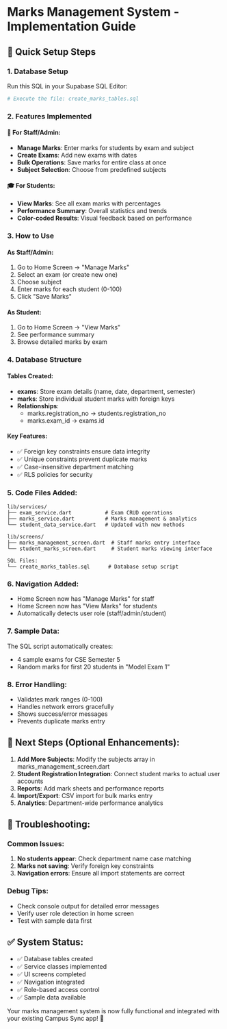 # Marks Management System - Implementation Guide

## 🚀 Quick Setup Steps

### 1. Database Setup
Run this SQL in your Supabase SQL Editor:
```bash
# Execute the file: create_marks_tables.sql
```

### 2. Features Implemented

#### 🏫 For Staff/Admin:
- **Manage Marks**: Enter marks for students by exam and subject
- **Create Exams**: Add new exams with dates
- **Bulk Operations**: Save marks for entire class at once
- **Subject Selection**: Choose from predefined subjects

#### 🎓 For Students:
- **View Marks**: See all exam marks with percentages
- **Performance Summary**: Overall statistics and trends
- **Color-coded Results**: Visual feedback based on performance

### 3. How to Use

#### As Staff/Admin:
1. Go to Home Screen → "Manage Marks"
2. Select an exam (or create new one)
3. Choose subject
4. Enter marks for each student (0-100)
5. Click "Save Marks"

#### As Student:
1. Go to Home Screen → "View Marks"
2. See performance summary
3. Browse detailed marks by exam

### 4. Database Structure

#### Tables Created:
- **exams**: Store exam details (name, date, department, semester)
- **marks**: Store individual student marks with foreign keys
- **Relationships**: 
  - marks.registration_no → students.registration_no
  - marks.exam_id → exams.id

#### Key Features:
- ✅ Foreign key constraints ensure data integrity
- ✅ Unique constraints prevent duplicate marks
- ✅ Case-insensitive department matching
- ✅ RLS policies for security

### 5. Code Files Added:

```
lib/services/
├── exam_service.dart           # Exam CRUD operations
├── marks_service.dart          # Marks management & analytics
└── student_data_service.dart   # Updated with new methods

lib/screens/
├── marks_management_screen.dart  # Staff marks entry interface
└── student_marks_screen.dart     # Student marks viewing interface

SQL Files:
└── create_marks_tables.sql      # Database setup script
```

### 6. Navigation Added:
- Home Screen now has "Manage Marks" for staff
- Home Screen now has "View Marks" for students
- Automatically detects user role (staff/admin/student)

### 7. Sample Data:
The SQL script automatically creates:
- 4 sample exams for CSE Semester 5
- Random marks for first 20 students in "Model Exam 1"

### 8. Error Handling:
- Validates mark ranges (0-100)
- Handles network errors gracefully
- Shows success/error messages
- Prevents duplicate marks entry

## 🎯 Next Steps (Optional Enhancements):

1. **Add More Subjects**: Modify the subjects array in marks_management_screen.dart
2. **Student Registration Integration**: Connect student marks to actual user accounts
3. **Reports**: Add mark sheets and performance reports
4. **Import/Export**: CSV import for bulk marks entry
5. **Analytics**: Department-wide performance analytics

## 🔧 Troubleshooting:

### Common Issues:
1. **No students appear**: Check department name case matching
2. **Marks not saving**: Verify foreign key constraints
3. **Navigation errors**: Ensure all import statements are correct

### Debug Tips:
- Check console output for detailed error messages
- Verify user role detection in home screen
- Test with sample data first

## ✅ System Status:
- ✅ Database tables created
- ✅ Service classes implemented  
- ✅ UI screens completed
- ✅ Navigation integrated
- ✅ Role-based access control
- ✅ Sample data available

Your marks management system is now fully functional and integrated with your existing Campus Sync app! 🎉
